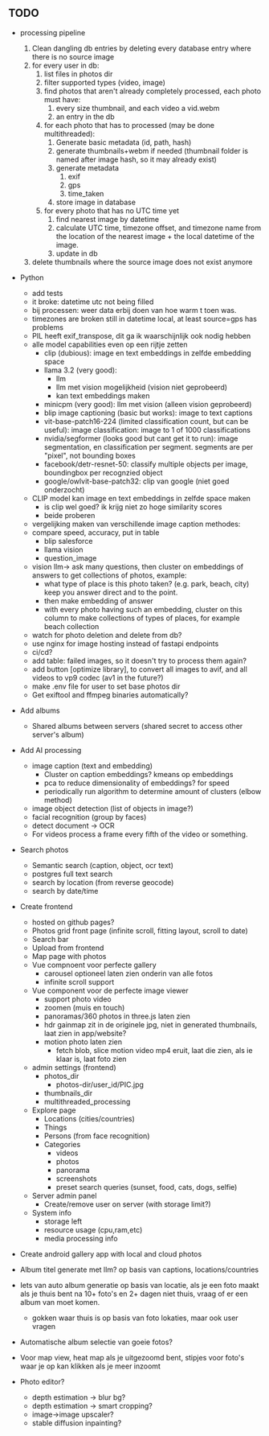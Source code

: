 ## TODO

* processing pipeline
    1. Clean dangling db entries by deleting every database entry where there is no source image
    2. for every user in db:
        1. list files in photos dir
        2. filter supported types (video, image)
        3. find photos that aren't already completely processed, each photo must have:
            1. every size thumbnail, and each video a vid.webm
            2. an entry in the db
        4. for each photo that has to processed (may be done multithreaded):
            1. Generate basic metadata (id, path, hash)
            2. generate thumbnails+webm if needed (thumbnail folder is named after image hash, so it may already exist)
            3. generate metadata
                1. exif
                2. gps
                3. time_taken
            4. store image in database
        5. for every photo that has no UTC time yet
            1. find nearest image by datetime
            2. calculate UTC time, timezone offset, and timezone name from the location of the nearest image + the local
               datetime of the image.
           3. update in db
    3. delete thumbnails where the source image does not exist anymore


* Python
    * add tests
    * it broke: datetime utc not being filled
    * bij processen: weer data erbij doen van hoe warm t toen was.
    * timezones are broken still in datetime local, at least source=gps has problems
    * PIL heeft exif_transpose, dit ga ik waarschijnlijk ook nodig hebben
    * alle model capabilities even op een rijtje zetten
        * clip (dubious): image en text embeddings in zelfde embedding space
        * llama 3.2 (very good):
            * llm
            * llm met vision mogelijkheid (vision niet geprobeerd)
            * kan text embeddings maken
        * minicpm (very good): llm met vision (alleen vision geprobeerd)
        * blip image captioning (basic but works): image to text captions
        * vit-base-patch16-224 (limited classification count, but can be useful): image classification: image to 1 of
          1000 classifications
        * nvidia/segformer (looks good but cant get it to run): image segmentation, en classification per segment.
          segments are per "pixel", not bounding boxes
        * facebook/detr-resnet-50: classify multiple objects per image, boundingbox per recognzied object
        * google/owlvit-base-patch32: clip van google (niet goed onderzocht)
    * CLIP model kan image en text embeddings in zelfde space maken
        * is clip wel goed? ik krijg niet zo hoge similarity scores
        * beide proberen
    * vergelijking maken van verschillende image caption methodes:
    * compare speed, accuracy, put in table
        * blip salesforce
        * llama vision
        * question_image
    * vision llm-> ask many questions, then cluster on embeddings of answers to get collections of photos, example:
        * what type of place is this photo taken? (e.g. park, beach, city) keep you answer direct and to the point.
        * then make embedding of answer
        * with every photo having such an embedding, cluster on this column to make collections of types of places, for
          example beach collection
    * watch for photo deletion and delete from db?
    * use nginx for image hosting instead of fastapi endpoints
    * ci/cd?
    * add table: failed images, so it doesn't try to process them again?
    * add button [optimize library], to convert all images to avif, and all videos to vp9 codec (av1 in the future?)
    * make .env file for user to set base photos dir
    * Get exiftool and ffmpeg binaries automatically?
* Add albums
    * Shared albums between servers (shared secret to access other server's album)
* Add AI processing
    * image caption (text and embedding)
        * Cluster on caption embeddings? kmeans op embeddings
        * pca to reduce dimensionality of embeddings? for speed
        * periodically run algorithm to determine amount of clusters (elbow method)
    * image object detection (list of objects in image?)
    * facial recognition (group by faces)
    * detect document -> OCR
    * For videos process a frame every fifth of the video or something.
* Search photos
    * Semantic search (caption, object, ocr text)
    * postgres full text search
    * search by location (from reverse geocode)
    * search by date/time
* Create frontend
    * hosted on github pages?
    * Photos grid front page (infinite scroll, fitting layout, scroll to date)
    * Search bar
    * Upload from frontend
    * Map page with photos
    * Vue compnoent voor perfecte gallery
      * carousel optioneel laten zien onderin van alle fotos
      * infinite scroll support
    * Vue component voor de perfecte image viewer
      * support photo video
      * zoomen (muis en touch)
      * panoramas/360 photos in three.js laten zien
      * hdr gainmap zit in de originele jpg, niet in generated thumbnails, laat zien in app/website?
      * motion photo laten zien
          * fetch blob, slice motion video mp4 eruit, laat die zien, als ie klaar is, laat foto zien
    * admin settings (frontend)
        * photos_dir
            * photos-dir/user_id/PIC.jpg
        * thumbnails_dir
        * multithreaded_processing
    * Explore page
        * Locations (cities/countries)
        * Things
        * Persons (from face recognition)
        * Categories
            * videos
            * photos
            * panorama
            * screenshots
            * preset search queries (sunset, food, cats, dogs, selfie)
    * Server admin panel
        * Create/remove user on server (with storage limit?)
    * System info
        * storage left
        * resource usage (cpu,ram,etc)
        * media processing info
* Create android gallery app with local and cloud photos
* Album titel generate met llm? op basis van captions, locations/countries
* Iets van auto album generatie op basis van locatie, als je een foto maakt als je thuis bent na 10+ foto's en 2+ dagen
  niet thuis, vraag of er een album van moet komen.
    * gokken waar thuis is op basis van foto lokaties, maar ook user vragen
* Automatische album selectie van goeie fotos?
* Voor map view, heat map als je uitgezoomd bent, stipjes voor foto's waar je op kan klikken als je meer inzoomt
* Photo editor?
    * depth estimation -> blur bg?
    * depth estimation -> smart cropping?
    * image->image upscaler?
    * stable diffusion inpainting?